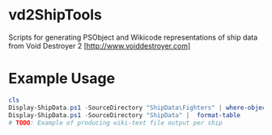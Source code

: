 # vd2ShipTools
Scripts for generating PSObject and Wikicode representations of ship data from Void Destroyer 2 [http://www.voiddestroyer.com]

# Example Usage
```powershell
cls
Display-ShipData.ps1 -SourceDirectory "ShipData\Fighters" | where-object { $_.Name -ilike "Hornet" }
Display-ShipData.ps1 -SourceDirectory "ShipData" |  format-table
# TODO: Example of producing wiki-text file output per ship
```

